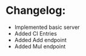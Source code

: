 # Changelog:
- Implemented basic server
- Added CI Entries
- Added Add endpoint
- Added Mul endpoint
